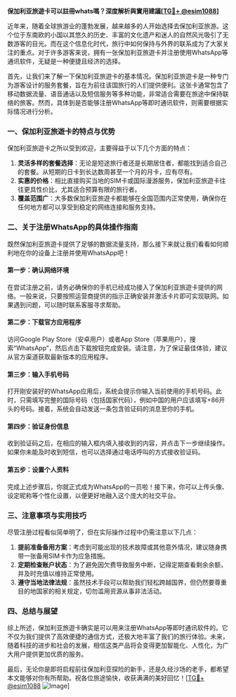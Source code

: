 **保加利亚旅遊卡可以註冊whats嗎？深度解析與實用建議[[TG💪+ @esim1088](https://t.me/s/esim1088)]**

近年来，随着全球旅游业的蓬勃发展，越来越多的人开始选择去保加利亚旅游。这个位于东南欧的小国以其悠久的历史、丰富的文化遗产和迷人的自然风光吸引了无数游客的目光。而在这个信息化时代，旅行中如何保持与外界的联系成为了大家关注的重点。对于许多游客来说，拥有一张保加利亚旅遊卡并注册使用WhatsApp等通讯软件，无疑是一种便捷且经济的选择。

首先，让我们来了解一下保加利亚旅遊卡的基本情况。保加利亚旅遊卡是一种专门为游客设计的服务套餐，旨在为前往该国旅行的人们提供便利。这张卡通常包含了移动数据流量、语音通话以及短信服务等多种功能，非常适合需要在旅途中保持联络的旅客。然而，具体到是否能够注册WhatsApp等即时通讯软件，则需要根据实际情况进行分析。

### 一、保加利亚旅遊卡的特点与优势

保加利亚旅遊卡之所以受到欢迎，主要得益于以下几个方面的特点：

1. **灵活多样的套餐选择**：无论是短途旅行者还是长期居住者，都能找到适合自己的套餐。从短期的日卡到长达数周甚至一个月的月卡，应有尽有。
2. **实惠的价格**：相比直接购买当地的SIM卡或国际漫游服务，保加利亚旅遊卡往往更具性价比，尤其适合预算有限的旅行者。
3. **覆盖范围广**：大多数保加利亚旅遊卡都能够在全国范围内正常使用，确保你在任何地方都可以享受到稳定的网络连接和服务支持。

### 二、关于注册WhatsApp的具体操作指南

既然保加利亚旅遊卡提供了足够的数据流量支持，那么接下来就让我们看看如何顺利地在你的设备上注册并使用WhatsApp吧！

#### 第一步：确认网络环境
在尝试注册之前，请务必确保你的手机已经成功接入了保加利亚旅遊卡提供的网络。一般来说，只要按照运营商提供的指示正确安装并激活卡片即可实现联网。如果遇到问题，可以随时联系客服寻求帮助。

#### 第二步：下载官方应用程序
访问Google Play Store（安卓用户）或者App Store（苹果用户），搜索“WhatsApp”，然后点击下载按钮完成安装。请注意，为了保证最佳体验，建议从官方渠道获取最新版本的应用程序。

#### 第三步：输入手机号码
打开刚安装好的WhatsApp应用后，系统会提示你输入当前使用的手机号码。此时，只需填写完整的国际号码（包括国家代码），例如中国的用户应该填写+86开头的号码。接着，系统会自动发送一条包含验证码的消息至你的手机。

#### 第四步：验证身份信息
收到验证码之后，在相应的输入框内填入接收到的内容，并点击下一步继续操作。如果你未能及时收到短信，也可以选择通过电话呼叫的方式接收验证码。

#### 第五步：设置个人资料
完成上述步骤后，你就正式成为WhatsApp的一员啦！接下来，你可以上传头像、设定昵称等个性化设置，以便更好地融入这个庞大的社交平台。

### 三、注意事项与实用技巧

尽管注册过程看似简单明了，但在实际操作过程中仍需注意以下几点：

1. **提前准备备用方案**：考虑到可能出现的技术故障或其他意外情况，建议随身携带一张备用SIM卡作为应急措施。
2. **定期检查账户状态**：为了避免因欠费导致服务中断，记得定期查看剩余余额，并及时充值以维持正常使用。
3. **遵守当地法律法规**：虽然技术手段可以帮助我们轻松跨越国界，但仍然要尊重目的地国家的相关规定，切勿滥用资源从事非法活动。

### 四、总结与展望

综上所述，保加利亚旅遊卡确实是可以用来注册WhatsApp等即时通讯软件的。它不仅为我们提供了高效便捷的通信方式，还极大地丰富了我们的旅行体验。未来，随着科技的进步和社会的发展，相信这类产品将会变得更加智能化、人性化，为广大用户提供更加优质的服务。

最后，无论你是即将启程前往保加利亚探险的新手，还是久经沙场的老手，都希望本文能够对你有所帮助。祝各位旅途愉快，收获满满的美好回忆！[[TG💪+ @esim1088](https://t.me/s/esim1088) ![Image](https://i.postimg.cc/4NQfJmqS/Snipaste-2025-05-13-00-14-12.png)]